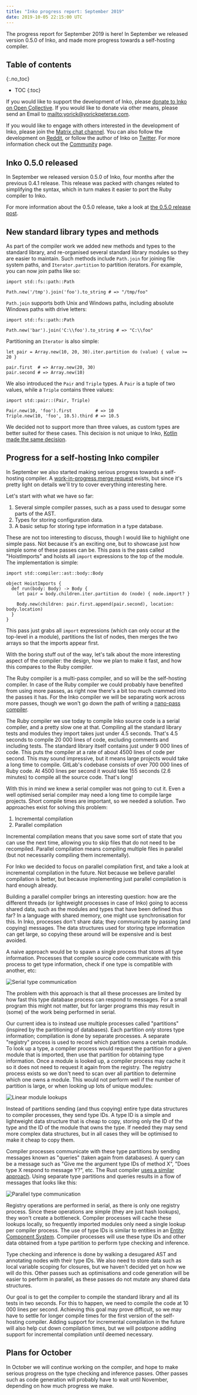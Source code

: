 ```yaml
---
title: "Inko progress report: September 2019"
date: 2019-10-05 22:15:00 UTC
---
```


The progress report for September 2019 is here! In September we released version
0.5.0 of Inko, and made more progress towards a self-hosting compiler.

<!-- READ MORE -->

## Table of contents
{:.no_toc}

* TOC
{:toc}

If you would like to support the development of Inko, please [donate to Inko on
Open Collective](https://opencollective.com/inko-lang). If you would like to
donate via other means, please send an Email to
<mailto:yorick@yorickpeterse.com>.

If you would like to engage with others interested in the development of Inko,
please join the [Matrix chat
channel](https://riot.im/app/#/room/#inko-lang:matrix.org). You can also follow
the development on [Reddit](https://www.reddit.com/r/inko/), or follow the
author of Inko on [Twitter](https://twitter.com/yorickpeterse). For more
information check out the [Community](/community) page.

## Inko 0.5.0 released

In September we released version 0.5.0 of Inko, four months after the previous
0.4.1 release. This release was packed with changes related to simplifying the
syntax, which in turn makes it easier to port the Ruby compiler to Inko.

For more information about the 0.5.0 release, take a look at [the 0.5.0 release
post](/news/inko-0-5-0-has-been-released/).

## New standard library types and methods

As part of the compiler work we added new methods and types to the standard
library, and re-organised several standard library modules so they are easier to
maintain. Such methods include `Path.join` for joining file system paths, and
`Iterator.partition` to partition iterators. For example, you can now join paths
like so:

```inko
import std::fs::path::Path

Path.new('/tmp').join('foo').to_string # => "/tmp/foo"
```

`Path.join` supports both Unix and Windows paths, including absolute Windows
paths with drive letters:

```inko
import std::fs::path::Path

Path.new('bar').join('C:\\foo').to_string # => "C:\\foo"
```

Partitioning an `Iterator` is also simple:

```inko
let pair = Array.new(10, 20, 30).iter.partition do (value) { value >= 20 }

pair.first  # => Array.new(20, 30)
pair.second # => Array.new(10)
```

We also introduced the `Pair` and `Triple` types. A `Pair` is a tuple of two
values, while a `Triple` contains three values:

```inko
import std::pair::(Pair, Triple)

Pair.new(10, 'foo').first         # => 10
Triple.new(10, 'foo', 10.5).third # => 10.5
```

We decided not to support more than three values, as custom types are better
suited for these cases. This decision is not unique to Inko, [Kotlin made the
same decision](https://blog.jetbrains.com/kotlin/migrating-tuples/).

## Progress for a self-hosting Inko compiler

In September we also started making serious progress towards a self-hosting
compiler. A [work-in-progress merge
request](https://gitlab.com/inko-lang/inko/merge_requests/81) exists, but since
it's pretty light on details we'll try to cover everything interesting here.

Let's start with what we have so far:

1. Several simple compiler passes, such as a pass used to desugar some parts of
   the AST.
1. Types for storing configuration data.
1. A basic setup for storing type information in a type database.

These are not too interesting to discuss, though I would like to highlight one
simple pass. Not because it's an exciting one, but to showcase just how simple
some of these passes can be. This pass is the pass called "HoistImports" and
hoists all `import` expressions to the top of the module. The implementation is
simple:

```inko
import std::compiler::ast::body::Body

object HoistImports {
  def run(body: Body) -> Body {
    let pair = body.children.iter.partition do (node) { node.import? }

    Body.new(children: pair.first.append(pair.second), location: body.location)
  }
}
```

This pass just grabs all `import` expressions (which can only occur at the
top-level in a module), partitions the list of nodes, then merges the two arrays
so that the imports appear first.

With the boring stuff out of the way, let's talk about the more interesting
aspect of the compiler: the design, how we plan to make it fast, and how this
compares to the Ruby compiler.

The Ruby compiler is a multi-pass compiler, and so will be the self-hosting
compiler. In case of the Ruby compiler we could probably have benefited from
using more passes, as right now there's a bit too much crammed into the passes
it has. For the Inko compiler we will be separating work across more passes,
though we won't go down the path of writing a [nano-pass
compiler](https://nanopass.org/).

The Ruby compiler we use today to compile Inko source code is a serial compiler,
and a pretty slow one at that. Compiling all the standard library tests and
modules they import takes just under 4.5 seconds. That's 4.5 seconds to compile
20 000 lines of code, excluding comments and including tests. The standard
library itself contains just under 9 000 lines of code. This puts the compiler
at a rate of about 4500 lines of code per second. This may sound impressive, but
it means large projects would take a long time to compile. GitLab's codebase
consists of over 700 000 lines of Ruby code. At 4500 lines per second it would
take 155 seconds (2.6 minutes) to compile all the source code. That's long!

With this in mind we knew a serial compiler was not going to cut it. Even a
well optimised serial compiler may need a long time to compile large projects.
Short compile times are important, so we needed a solution. Two approaches exist
for solving this problem:

1. Incremental compilation
1. Parallel compilation

Incremental compilation means that you save some sort of state that you can use
the next time, allowing you to skip files that do not need to be recompiled.
Parallel compilation means compiling multiple files in parallel (but not
necessarily compiling them incrementally).

For Inko we decided to focus on parallel compilation first, and take a look at
incremental compilation in the future. Not because we believe parallel
compilation is better, but because implementing just parallel compilation is
hard enough already.

Building a parallel compiler brings an interesting question: how are the
different threads (or lightweight processes in case of Inko) going to access
shared data, such as the modules and types that have been defined thus far? In a
language with shared memory, one might use synchronisation for this. In Inko,
processes don't share data; they communicate by passing (and copying) messages.
The data structures used for storing type information can get large, so copying
these around will be expensive and is best avoided.

A naive approach would be to spawn a single process that stores all type
information. Processes that compile source code communicate with this process to
get type information, check if one type is compatible with another, etc:

![Serial type communication](/images/september-2019-progress-report/serial.svg)

The problem with this approach is that all these processes are limited by how
fast this type database process can respond to messages. For a small program
this might not matter, but for larger programs this may result in (some) of the
work being performed in serial.

Our current idea is to instead use multiple processes called "partitions"
(inspired by the partitioning of databases). Each partition _only_ stores type
information; compilation is done by separate processes. A separate "registry"
process is used to record which partition owns a certain module. To look up a
type, a compiler process would request the partition for a given module that is
imported, then use that partition for obtaining type information. Once a module
is looked up, a compiler process may cache it so it does not need to request it
again from the registry. The registry process exists so we don't need to scan
over all partition to determine which one owns a module. This would not perform
well if the number of partition is large, or when looking up lots of unique
modules:

![Linear module lookups](/images/september-2019-progress-report/modules.svg)

Instead of partitions sending (and thus copying) entire type data structures to
compiler processes, they send type IDs. A type ID is a simple and lightweight
data structure that is cheap to copy, storing only the ID of the type and the ID
of the module that owns the type. If needed they may send more complex data
structures, but in all cases they will be optimised to make it cheap to copy
them.

Compiler processes communicate with these type partitions by sending messages
known as "queries" (taken again from databases). A query can be a message such
as "Give me the argument type IDs of method X", "Does type X respond to message
Y?", etc. The Rust compiler [uses a similar
approach](https://rust-lang.github.io/rustc-guide/query.html). Using separate
type partitions and queries results in a flow of messages that looks like this:

![Parallel type communication](/images/september-2019-progress-report/parallel.svg)

Registry operations are performed in serial, as there is only one registry
process. Since these operations are simple (they are just hash lookups), they
won't create a bottleneck. Compiler processes will cache these lookups locally,
so frequently imported modules only need a single lookup per compiler process.
The use of type IDs is similar to entities in an [Entity Component
System](https://en.wikipedia.org/wiki/Entity_component_system). Compiler
processes will use these type IDs and other data obtained from a type partition
to perform type checking and inference.

Type checking and inference is done by walking a desugared AST and annotating
nodes with their type IDs. We also need to store data such as local variable
scoping for closures, but we haven't decided yet on how we will do this. Other
passes such as optimisations and code generation will be easier to perform in
parallel, as these passes do not mutate any shared data structures.

Our goal is to get the compiler to compile the standard library and all its
tests in two seconds. For this to happen, we need to compile the code at 10 000
lines per second. Achieving this goal may prove difficult, so we may have to
settle for longer compile times for the first version of the self-hosting
compiler. Adding support for incremental compilation in the future will
also help cut down compilation times, but we will postpone adding support for
incremental compilation until deemed necessary.

## Plans for October

In October we will continue working on the compiler, and hope to make serious
progress on the type checking and inference passes. Other passes such as code
generation will probably have to wait until November, depending on how much
progress we make.
